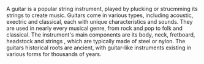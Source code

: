 A guitar is a popular string instrument, played by plucking or strucmming its strings to create music.
Guitars come in various types, including acoustic, exectric and classical, each with unique characteristics and sounds.
They are used in nearly every musical genre, from rock and pop to folk and classical.
The instrument's main components are its body, neck, fretboard, headstock and strings , which are typically made of steel or nylon.
The guitars historical roots are ancient, with guitar-like instruments existing in various forms for thousands of years.